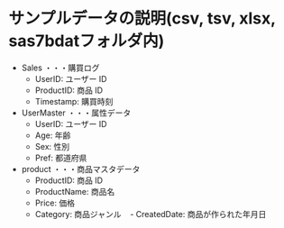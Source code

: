 # サンプルデータの説明(csv, tsv, xlsx, sas7bdatフォルダ内)
- Sales ・・・購買ログ
    - UserID: ユーザー ID
    - ProductID: 商品 ID
    - Timestamp: 購買時刻
- UserMaster ・・・属性データ
    - UserID: ユーザー ID
    - Age: 年齢
    - Sex: 性別
    - Pref: 都道府県
- product ・・・商品マスタデータ
    - ProductID: 商品 ID
    - ProductName: 商品名
    - Price: 価格
    - Category: 商品ジャンル
    - CreatedDate: 商品が作られた年月日
